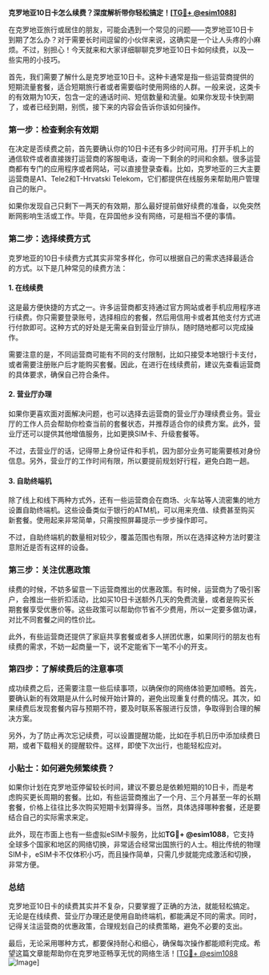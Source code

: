 **克罗地亚10日卡怎么续费？深度解析带你轻松搞定！[[TG💪+ @esim1088](https://t.me/s/esim1088)]**

在克罗地亚旅行或居住的朋友，可能会遇到一个常见的问题——克罗地亚10日卡到期了怎么办？对于需要长时间逗留的小伙伴来说，这确实是一个让人头疼的小麻烦。不过，别担心！今天就来和大家详细聊聊克罗地亚10日卡如何续费，以及一些实用的小技巧。

首先，我们需要了解什么是克罗地亚10日卡。这种卡通常是指一些运营商提供的短期流量套餐，适合短期旅行者或者需要临时使用网络的人群。一般来说，这类卡的有效期为10天，包含一定的通话时间、短信数量和流量。如果你发现卡快到期了，或者已经到期，别慌，接下来的内容会告诉你该如何操作。

### **第一步：检查剩余有效期**
在决定是否续费之前，首先要确认你的10日卡还有多少时间可用。打开手机上的通信软件或者直接拨打运营商的客服电话，查询一下剩余的时间和余额。很多运营商都有专门的应用程序或者网站，可以直接登录查看。比如，克罗地亚的三大主要运营商是A1、Tele2和T-Hrvatski Telekom，它们都提供在线服务来帮助用户管理自己的账户。

如果你发现自己只剩下一两天的有效期，那么最好提前做好续费的准备，以免突然断网影响生活或工作。毕竟，在异国他乡没有网络，可是相当不便的事情。

### **第二步：选择续费方式**
克罗地亚的10日卡续费方式其实非常多样化，你可以根据自己的需求选择最适合的方式。以下是几种常见的续费方法：

#### **1. 在线续费**
这是最方便快捷的方式之一。许多运营商都支持通过官方网站或者手机应用程序进行续费。你只需要登录账号，选择相应的套餐，然后用信用卡或者其他支付方式进行付款即可。这种方式的好处是无需亲自到营业厅排队，随时随地都可以完成操作。

需要注意的是，不同运营商可能有不同的支付限制，比如只接受本地银行卡支付，或者需要注册账户后才能购买套餐。因此，在进行在线续费前，建议先查看运营商的具体要求，确保自己符合条件。

#### **2. 营业厅办理**
如果你更喜欢面对面解决问题，也可以选择去运营商的营业厅办理续费业务。营业厅的工作人员会帮助你检查当前的套餐状态，并推荐适合你的续费方案。此外，营业厅还可以提供其他增值服务，比如更换SIM卡、升级套餐等。

不过，去营业厅的话，记得带上身份证件和手机，因为部分业务可能需要核对身份信息。另外，营业厅的工作时间有限，所以要提前规划好行程，避免白跑一趟。

#### **3. 自助终端机**
除了线上和线下两种方式外，还有一些运营商会在商场、火车站等人流密集的地方设置自助终端机。这些设备类似于银行的ATM机，可以用来充值、续费甚至购买新套餐。使用起来非常简单，只需按照屏幕提示一步步操作即可。

不过，自助终端机的数量相对较少，覆盖范围也有限，所以在选择这种方法时要注意附近是否有这样的设备。

### **第三步：关注优惠政策**
续费的时候，不妨多留意一下运营商推出的优惠政策。有时候，运营商为了吸引客户，会推出一些折扣活动，比如买10日卡送额外几天的免费流量，或者是购买长期套餐享受优惠价等。这些政策可以帮助你节省不少费用，所以一定要多做功课，对比不同套餐之间的性价比。

此外，有些运营商还提供了家庭共享套餐或者多人拼团优惠，如果同行的朋友也有续费的需求，不妨一起商量一下，说不定能省下一笔不小的开支。

### **第四步：了解续费后的注意事项**
成功续费之后，还需要注意一些后续事项，以确保你的网络体验更加顺畅。首先，要确认新的有效期是从什么时候开始计算的，避免出现重复付费的情况。其次，如果续费后发现套餐内容与预期不符，要及时联系客服进行反馈，争取得到合理的解决方案。

另外，为了防止再次忘记续费，可以设置提醒功能，比如在手机日历中添加续费日期，或者下载相关的提醒软件。这样，即使下次出行，也能轻松应对。

### **小贴士：如何避免频繁续费？**
如果你计划在克罗地亚停留较长时间，建议不要总是依赖短期的10日卡，而是考虑购买更长周期的套餐。比如，有些运营商推出了一个月、三个月甚至一年的长期套餐，价格上往往比多次购买短期卡划算得多。当然，具体选择哪种套餐，还是要结合自己的实际需求来定。

此外，现在市面上也有一些虚拟eSIM卡服务，比如**TG💪+ @esim1088**，它支持全球多个国家和地区的网络切换，非常适合经常出国旅行的人士。相比传统的物理SIM卡，eSIM卡不仅体积小巧，而且操作简单，只需几步就能完成激活和切换，非常方便。

### **总结**
克罗地亚10日卡的续费其实并不复杂，只要掌握了正确的方法，就能轻松搞定。无论是在线续费、营业厅办理还是使用自助终端机，都能满足不同的需求。同时，记得关注运营商的优惠政策，合理规划自己的续费策略，避免不必要的支出。

最后，无论采用哪种方式，都要保持耐心和细心，确保每次操作都能顺利完成。希望这篇文章能帮助你在克罗地亚畅享无忧的网络生活！[[TG💪+ @esim1088](https://t.me/s/esim1088) ![Image](https://i.postimg.cc/4NQfJmqS/Snipaste-2025-05-13-00-14-12.png)]